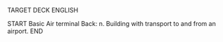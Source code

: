 TARGET DECK
ENGLISH

START
Basic
Air terminal
Back: n. Building with transport to and from an airport.
END

